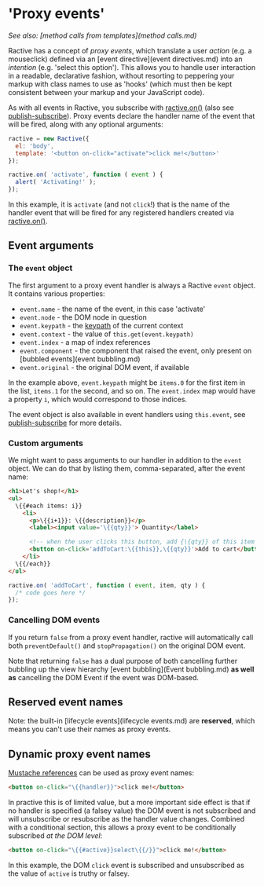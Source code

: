 # 'Proxy events'


*See also: [method calls from templates](method calls.md)*

Ractive has a concept of *proxy events*, which translate a user *action* (e.g. a mouseclick) defined via an [event directive](event directives.md) into an *intention* (e.g. 'select this option'). This allows you to handle user interaction in a readable, declarative fashion, without resorting to peppering your markup with class names to use as 'hooks' (which must then be kept consistent between your markup and your JavaScript code).

As with all events in Ractive, you subscribe with [ractive.on()](ractive.on().md) (also see [publish-subscribe](publish-subscribe.md)). Proxy events declare the handler name of the event that will be fired, along with any optional arguments:

```js
ractive = new Ractive({
  el: 'body',
  template: '<button on-click="activate">click me!</button>'
});

ractive.on( 'activate', function ( event ) {
  alert( 'Activating!' );
});
```

In this example, it is `activate` (and not `click`!) that is the name of the handler event that will be fired for any registered handlers created via [ractive.on()](ractive.on().md).

## Event arguments

### The `event` object

The first argument to a proxy event handler is always a Ractive `event` object. It contains various properties:

* `event.name` - the name of the event, in this case 'activate'
* `event.node` - the DOM node in question
* `event.keypath` - the [keypath](Keypaths.md) of the current context
* `event.context` - the value of `this.get(event.keypath)`
* `event.index` - a map of index references
* `event.component` - the component that raised the event, only present on [bubbled events](event bubbling.md)
* `event.original` - the original DOM event, if available

In the example above, `event.keypath` might be `items.0` for the first item in the list, `items.1` for the second, and so on. The `event.index` map would have a property `i`, which would correspond to those indices.

The event object is also available in event handlers using `this.event`, see [publish-subscribe](publish-subscribe.md#accessing-the-event-object) for more details.

### Custom arguments

We might want to pass arguments to our handler in addition to the `event` object. We can do that by listing them, comma-separated, after the event name:

```html
<h1>Let's shop!</h1>
<ul>
  \{{#each items: i}}
    <li>
      <p>\{{i+1}}: \{{description}}</p>
      <label><input value='\{{qty}}'> Quantity</label>

      <!-- when the user clicks this button, add {\{qty}} of this item -->
      <button on-click='addToCart:\{{this}},\{{qty}}'>Add to cart</button>
    </li>
  \{{/each}}
</ul>
```

```js
ractive.on( 'addToCart', function ( event, item, qty ) {
  /* code goes here */
});
```

### Cancelling DOM events

If you return `false` from a proxy event handler, ractive will automatically call both `preventDefault()` and `stopPropagation()` on the original DOM event.

Note that returning `false` has a dual purpose of both cancelling further bubbling up the view hierarchy [event bubbling](Event bubbling.md) __as well as__ cancelling the DOM Event if the event was DOM-based.


## Reserved event names

Note: the built-in [lifecycle events](lifecycle events.md) are **reserved**, which means you can't use their names as proxy events.


## Dynamic proxy event names

[Mustache references](Mustaches.md) can be used as proxy event names:

```html
<button on-click="\{{handler}}">click me!</button>
```

In practive this is of limited value, but a more important side effect is that if no handler is specified (a falsey value) the DOM event is not subscribed and will unsubscribe or resubscribe as the handler value changes. Combined with a conditional section, this allows a proxy event to be conditionally subscribed _at the DOM level_:

```html
<button on-click="\{{#active}}select\{{/}}">click me!</button>
```
In this example, the DOM `click` event is subscribed and unsubscribed as the value of `active` is truthy or falsey.
